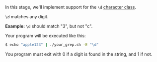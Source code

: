 In this stage, we'll implement support for the `\d` 
[character class](https://developer.mozilla.org/en-US/docs/Web/JavaScript/Guide/Regular_Expressions/Character_Classes).

`\d` matches any digit. 

**Example:** `\d` should match "3", but not "c".

Your program will be executed like this: 

```bash
$ echo "apple123" | ./your_grep.sh -E "\d"
```

You program must exit with 0 if a digit is found in the string, and 1 if not.
